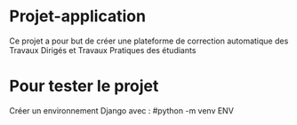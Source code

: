 # Projet-application
Ce projet a pour but de créer une plateforme de correction automatique des Travaux Dirigés et Travaux Pratiques des étudiants
 # Pour tester le projet

 Créer un environnement Django avec : #python -m venv ENV
